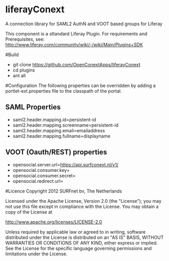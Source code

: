liferayConext
=============

A connection library for SAML2 AuthN and VOOT based groups for Liferay

This component is a sttandard Liferay Plugin. 
For requirements and Prerequisites, see: http://www.liferay.com/community/wiki/-/wiki/Main/Plugins+SDK

#Build
* git clone https://github.com/OpenConextApps/liferayConext
* cd plugins
* ant all

#Configuration
The following properties can be overridden by adding a portlet-ext.properties file to the classpath of the portal.

## SAML Properties
* saml2.header.mapping.id=persistent-id
* saml2.header.mapping.screenname=persistent-id
* saml2.header.mapping.email=emailaddress
* saml2.header.mapping.fullname=displayname

## VOOT (Oauth/REST) properties
* opensocial.server.url=https://api.surfconext.nl/v1/
* opensocial.consumer.key=
* opensocial.consumer.secret=
* opensocial.redirect.url=


#Licence
Copyright 2012 SURFnet bv, The Netherlands

Licensed under the Apache License, Version 2.0 (the "License");
you may not use this file except in compliance with the License.
You may obtain a copy of the License at

http://www.apache.org/licenses/LICENSE-2.0

Unless required by applicable law or agreed to in writing, software
distributed under the License is distributed on an "AS IS" BASIS,
WITHOUT WARRANTIES OR CONDITIONS OF ANY KIND, either express or implied.
See the License for the specific language governing permissions and
limitations under the License.
